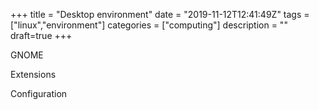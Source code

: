 +++
title = "Desktop environment"
date = "2019-11-12T12:41:49Z"
tags = ["linux","environment"]
categories = ["computing"]
description = ""
draft=true
+++

GNOME

Extensions

Configuration
